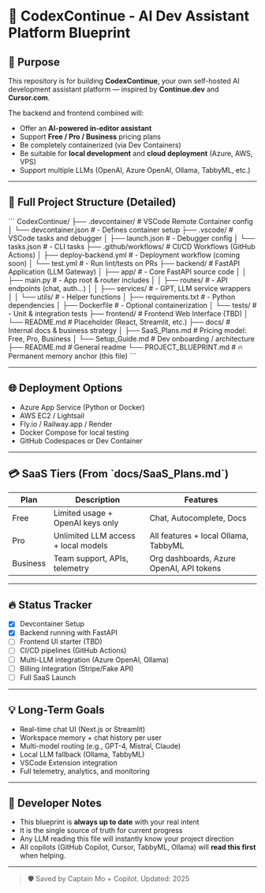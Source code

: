 # 🚀 CodexContinue - AI Dev Assistant Platform Blueprint

## 🎯 Purpose

This repository is for building **CodexContinue**, your own self-hosted AI development assistant platform — inspired by **Continue.dev** and **Cursor.com**.

The backend and frontend combined will:

- Offer an **AI-powered in-editor assistant**
- Support **Free / Pro / Business** pricing plans
- Be completely containerized (via Dev Containers)
- Be suitable for **local development** and **cloud deployment** (Azure, AWS, VPS)
- Support multiple LLMs (OpenAI, Azure OpenAI, Ollama, TabbyML, etc.)

---

## 📂 Full Project Structure (Detailed)

\`\`\`
CodexContinue/
├── .devcontainer/                     # VSCode Remote Container config
│   └── devcontainer.json              # - Defines container setup
├── .vscode/                           # VSCode tasks and debugger
│   ├── launch.json                    # - Debugger config
│   └── tasks.json                     # - CLI tasks
├── .github/workflows/                 # CI/CD Workflows (GitHub Actions)
│   ├── deploy-backend.yml             # - Deployment workflow (coming soon)
│   └── test.yml                       # - Run lint/tests on PRs
├── backend/                           # FastAPI Application (LLM Gateway)
│   ├── app/                           #   - Core FastAPI source code
│   │   ├── main.py                    #     - App root & router includes
│   │   ├── routes/                    #     - API endpoints (chat, auth...)
│   │   ├── services/                  #     - GPT, LLM service wrappers
│   │   └── utils/                     #     - Helper functions
│   ├── requirements.txt               #   - Python dependencies
│   ├── Dockerfile                     #   - Optional containerization
│   └── tests/                         #   - Unit & integration tests
├── frontend/                          # Frontend Web Interface (TBD)
│   └── README.md                      # Placeholder (React, Streamlit, etc.)
├── docs/                              # Internal docs & business strategy
│   ├── SaaS_Plans.md                  # Pricing model: Free, Pro, Business
│   └── Setup_Guide.md                 # Dev onboarding / architecture
├── README.md                          # General readme
└── PROJECT_BLUEPRINT.md               # 🔥 Permanent memory anchor (this file)
\`\`\`

---

## 🌐 Deployment Options

- Azure App Service (Python or Docker)
- AWS EC2 / Lightsail
- Fly.io / Railway.app / Render
- Docker Compose for local testing
- GitHub Codespaces or Dev Container

---

## 💳 SaaS Tiers (From \`docs/SaaS_Plans.md\`)

| Plan     | Description                         | Features                                 |
| -------- | ----------------------------------- | ---------------------------------------- |
| Free     | Limited usage + OpenAI keys only    | Chat, Autocomplete, Docs                 |
| Pro      | Unlimited LLM access + local models | All features + local Ollama, TabbyML     |
| Business | Team support, APIs, telemetry       | Org dashboards, Azure OpenAI, API tokens |

---

## 🔥 Status Tracker

- [x] Devcontainer Setup
- [x] Backend running with FastAPI
- [ ] Frontend UI starter (TBD)
- [ ] CI/CD pipelines (GitHub Actions)
- [ ] Multi-LLM integration (Azure OpenAI, Ollama)
- [ ] Billing Integration (Stripe/Fake API)
- [ ] Full SaaS Launch

---

## 💡 Long-Term Goals

- Real-time chat UI (Next.js or Streamlit)
- Workspace memory + chat history per user
- Multi-model routing (e.g., GPT-4, Mistral, Claude)
- Local LLM fallback (Ollama, TabbyML)
- VSCode Extension integration
- Full telemetry, analytics, and monitoring

---

## 🧠 Developer Notes

- This blueprint is **always up to date** with your real intent
- It is the single source of truth for current progress
- Any LLM reading this file will instantly know your project direction
- All copilots (GitHub Copilot, Cursor, TabbyML, Ollama) will **read this first** when helping.

---

> 🛡️ Saved by Captain Mo + Copilot. Updated: 2025
